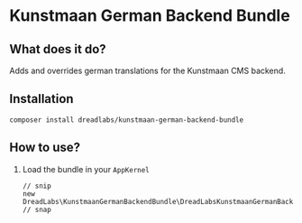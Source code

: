 # Kunstmaan German Backend Bundle

## What does it do?

Adds and overrides german translations for the Kunstmaan CMS backend.

## Installation

    composer install dreadlabs/kunstmaan-german-backend-bundle

## How to use?

  1. Load the bundle in your `AppKernel`
  
         // snip
         new DreadLabs\KunstmaanGermanBackendBundle\DreadLabsKunstmaanGermanBackendBundle()
         // snap
